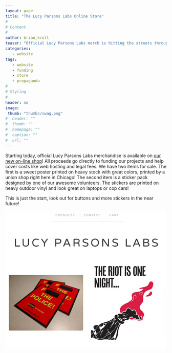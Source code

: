 ```yaml
---
layout: page
title: "The Lucy Parsons Labs Online Store"
#
# Content
#
author: brian_kroll
teaser: "Official Lucy Parsons Labs merch is hitting the streets through a new on-line store to help fund projects and cover costs."
categories:
   - website
tags:
   - website
   - funding
   - store
   - propaganda
#
# Styling
#
header: no
image:
 thumb: "thumbs/swag.png"
#  header: ""
#  thumb: ""
#  homepage: ""
#  caption: ""
#  url: ""
---
```

Starting today, official Lucy Parsons Labs merchandise is available on [our new on-line shop](https://lucyparsonslabs.bigcartel.com/)! All proceeds go directly to funding our projects and help cover costs like web hosting and legal fees. We have two items for sale. The first is a sweet poster printed on heavy stock with great colors, printed by a union shop right here in Chicago! The second item is a sticker pack designed by one of our awesome volunteers. The stickers are printed on heavy outdoor vinyl and look great on laptops or cop cars!

This is just the start, look out for buttons and more stickers in the near future!

![Alt text](/images/swag.png "store front page")

